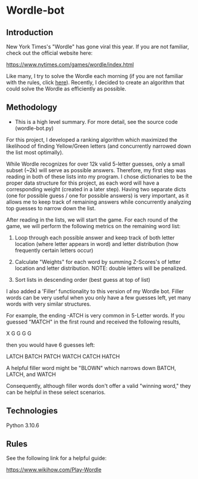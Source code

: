 # Wordle-bot


## Introduction

New York Times's "Wordle" has gone viral this year. If you are not familiar, check out the official website here:

https://www.nytimes.com/games/wordle/index.html

Like many, I try to solve the Wordle each morning (if you are not familiar with the rules, click [here](#rules)). Recently, I decided to create an algorithm that could solve the Wordle as efficiently as possible. 


## Methodology

* This is a high level summary. For more detail, see the source code (wordle-bot.py)

For this project, I developed a ranking algorithm which maximized the likelihood of finding Yellow/Green letters (and concurrently narrowed down the list most optimally).

While Wordle recognizes for over 12k valid 5-letter guesses, only a small subset (~2k) will serve as possible answers. Therefore, my first step was reading in both of these lists into my program. I chose dictionaries to be the proper data structure for this project, as each word will have a corresponding weight (created in a later step). Having two separate dicts (one for possible guess / one for possible answers) is very important, as it allows me to keep track of remaining answers while concurrently analyzing top guesses to narrow down the list.

After reading in the lists, we will start the game. For each round of the game, we will perform the following metrics on the remaining word list:

1. Loop through each possible answer and keep track of both letter location (where letter appears in word) and letter distribution (how frequently certain    letters occur)

2. Calculate "Weights" for each word by summing Z-Scores's of letter location and letter distribution. NOTE: double letters will be penalized.

3. Sort lists in descending order (best guess at top of list)


I also added a 'Filler' functionality to this version of my Wordle bot. Filler words can be very useful when you only have a few guesses left, yet many words with very similar structures.

For example, the ending -ATCH is very common in 5-Letter words. If you guessed "MATCH" in the first round and received the following results,

X G G G G 

then you would have 6 guesses left:

LATCH
BATCH
PATCH
WATCH
CATCH
HATCH

A helpful filler word might be "BLOWN" which narrows down BATCH, LATCH, and WATCH

Consequently, although filler words don't offer a valid "winning word," they can be helpful in these select scenarios.


## Technologies

Python 3.10.6


## Rules

See the following link for a helpful guide:

https://www.wikihow.com/Play-Wordle



